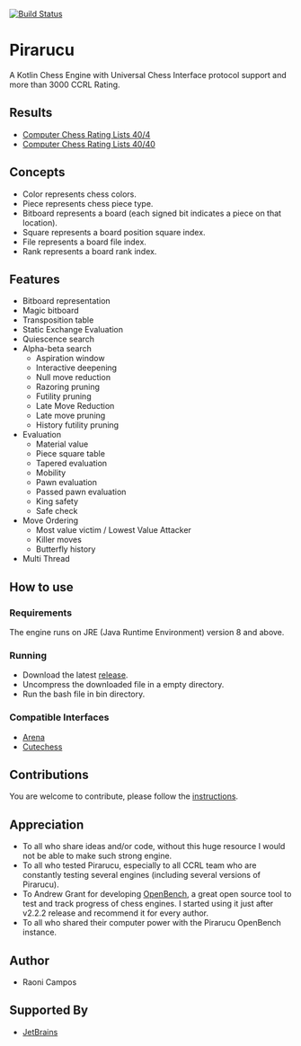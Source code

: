 [![Build Status](https://travis-ci.org/ratosh/pirarucu.svg?branch=master)](https://travis-ci.org/ratosh/pirarucu)

# Pirarucu

A Kotlin Chess Engine with Universal Chess Interface protocol support and more than 3000 CCRL Rating.

## Results

- [Computer Chess Rating Lists 40/4](http://www.computerchess.org.uk/ccrl/404/cgi/compare_engines.cgi?family=Pirarucu&print=Rating+list&print=Results+table&print=LOS+table&print=Ponder+hit+table&print=Eval+difference+table&print=Comopp+gamenum+table&print=Overlap+table&print=Score+with+common+opponents)
- [Computer Chess Rating Lists 40/40](http://www.computerchess.org.uk/ccrl/4040/cgi/compare_engines.cgi?family=Pirarucu&print=Rating+list&print=Results+table&print=LOS+table&print=Ponder+hit+table&print=Eval+difference+table&print=Comopp+gamenum+table&print=Overlap+table&print=Score+with+common+opponents)

## Concepts

- Color represents chess colors.
- Piece represents chess piece type.
- Bitboard represents a board (each signed bit indicates a piece on that location).
- Square represents a board position square index.
- File represents a board file index.
- Rank represents a board rank index.

## Features

- Bitboard representation
- Magic bitboard
- Transposition table
- Static Exchange Evaluation
- Quiescence search
- Alpha-beta search
    - Aspiration window
    - Interactive deepening
    - Null move reduction
    - Razoring pruning
    - Futility pruning
    - Late Move Reduction
    - Late move pruning
    - History futility pruning
- Evaluation
    - Material value
    - Piece square table
    - Tapered evaluation
    - Mobility
    - Pawn evaluation
    - Passed pawn evaluation
    - King safety
    - Safe check
- Move Ordering
    - Most value victim / Lowest Value Attacker
    - Killer moves
    - Butterfly history
- Multi Thread
    
## How to use

### Requirements

The engine runs on JRE (Java Runtime Environment) version 8 and above.

###  Running

- Download the latest [release](https://github.com/ratosh/pirarucu/releases/latest).
- Uncompress the downloaded file in a empty directory.
- Run the bash file in bin directory. 

### Compatible Interfaces

- [Arena](http://www.playwitharena.com)
- [Cutechess](https://github.com/cutechess/cutechess)

## Contributions

You are welcome to contribute, please follow the [instructions](CONTRIBUTING.md).

## Appreciation

- To all who share ideas and/or code, without this huge resource I would not be able to make such strong engine.
- To all who tested Pirarucu, especially to all CCRL team who are constantly testing several engines (including several versions of Pirarucu).
- To Andrew Grant for developing [OpenBench](https://github.com/AndyGrant/OpenBench), a great open source tool to test and track progress of chess engines. I started using it just after v2.2.2 release and recommend it for every author.
- To all who shared their computer power with the Pirarucu OpenBench instance.

## Author

- Raoni Campos

## Supported By

- [JetBrains](https://www.jetbrains.com/?from=pirarucu)
